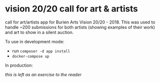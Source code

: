 # vision 20/20 call for art & artists

call for art/artists app for Burien Arts Vision 20/20 - 2018. This was used to handle ~200 submissions for both artists (showing examples of their work) and art to show in a silent auction.

To use in development mode:

- run `composer -d app install`
- `docker-compose up`

In production:

_this is left as an exercise to the reader_
